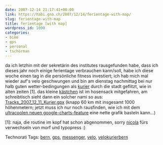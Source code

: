 ```yaml
---
date: 2007-12-14 21:17:41+00:00
link: https://habi.gna.ch/2007/12/14/ferientage-with-map/
slug: ferientage-with-map
title: ferientage [with map]
wordpress_id: 1090
categories:
- bike
- gps
- personal
- tschörman
---
```


da ich letzhin mit der sekretärin des institutes rausgefunden habe, dass ich dieses jahr noch einige ferientage verbrauchen kann/soll, habe ich diese woche einen tag in die persönliche fitness investiert; ich hab mich mal wieder auf's velo geschwungen und bin am dienstag nachmittag bei nur halb guten wetter-bedingungen als [kurier](https://velokurierbern.ch/) durch die stadt geflitzt, wie in alten zeiten [1].
das kleine [kästchen](http://espace.ch/artikel_445663.html) ist im hosensack mitgefahren, am schreibtisch sieht dann ein solcher nami so aus:
[Tracks_2007_12_11_Kurier.gpx](https://habi.gna.ch/wp-content/uploads/2007/12/tracks-2007-12-11-kurier.gpx) (knapp 60 km mit insgesamt 1000 höhenmetern; jetzt muss ich nur noch rausfinden, wie ich mit dem [ultracoolen neuen google-charts-feature](http://code.google.com/apis/chart/) eine nette grafik basteln kann...)

[1]: naja, die routine im kopf hat schon abgenommen, sorry [nicola](http://www.nicolafrombern.com/) fürs verwechseln von morf und typopress :)



Technorati Tags: [bern](http://www.technorati.com/tag/bern), [gps](http://www.technorati.com/tag/gps), [messenger](http://www.technorati.com/tag/messenger), [velo](http://www.technorati.com/tag/velo), [velokurierbern](http://www.technorati.com/tag/velokurierbern)
